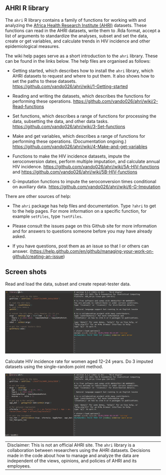 ## AHRI R library

The `ahri` R library contains a family of functions for working with and
analyzing the [Africa Health Research Institute
(AHRI)](https://www.ahri.org/research/#research-department) datasets.
These functions can read in the AHRI datasets, write them to .Rda
format, accept a list of arguments to standardize the analyses, subset
and set the data, create or get variables, and calculate trends in HIV
incidence and other epidemiological measures.

The wiki help pages serve as a short introduction to the `ahri` library.
These can be found in the links below. The help files are organised as
follows:

-   Getting started, which describes how to install the `ahri` library,
    which AHRI datasets to request and where to put them. It also shows
    how to set the paths to these datasets.
    <https://github.com/vando026/ahri/wiki/1-Getting-started>

-   Reading and writing the datasets, which describes the functions for
    performing these operations.
    <https://github.com/vando026/ahri/wiki/2-Read-functions>

-   Set functions, which describes a range of functions for processing
    the data, subsetting the data, and other data tasks.
    <https://github.com/vando026/ahri/wiki/3-Set-functions>

-   Make and get variables, which describes a range of functions for
    performing these operations. (Documentation ongoing.)
    <https://github.com/vando026/ahri/wiki/4-Make-and-get-variables>

-   Functions to make the HIV incidence datasets, impute the
    seroconversion dates, perform multiple imputation, and calculate
    annual HIV incidence.
    <https://github.com/vando026/ahri/wiki/5A-HIV-functions> and
    <https://github.com/vando026/ahri/wiki/5B-HIV-functions>

-   G-imputation functions to impute the seroconversion times
    conditional on auxiliary data.
    <https://github.com/vando026/ahri/wiki/6-G-Imputation>

There are other sources of help:

-   The `ahri` package has help files and documentation. Type `?ahri` to
    get to the help pages. For more information on a specific function,
    for example `setFiles`, type `?setFiles`.

-   Please consult the issues page on this Github site for more
    information and for answers to questions someone before you may have
    already asked.

-   If you have questions, post them as an issue so that I or others can
    answer.
    (<https://help.github.com/en/github/managing-your-work-on-github/creating-an-issue>)

## Screen shots

Read and load the data, subset and create repeat-tester data.

![demo1](ahri1.gif)

Calculate HIV incidence rate for women aged 12–24 years. Do 3 imputed
datasets using the single-random point method.

![demo2](ahri2.gif)

|                                                                                                                                                                                                                                                                                       |
|---------------------------------------------------------------------------------------------------------------------------------------------------------------------------------------------------------------------------------------------------------------------------------------|
| Disclaimer: This is not an official AHRI site. The `ahri` library is a collaboration between researchers using the AHRI datasets. Decisions made in the code about how to manage and analyze the data are independent of the views, opinions, and policies of AHRI and its employees. |
